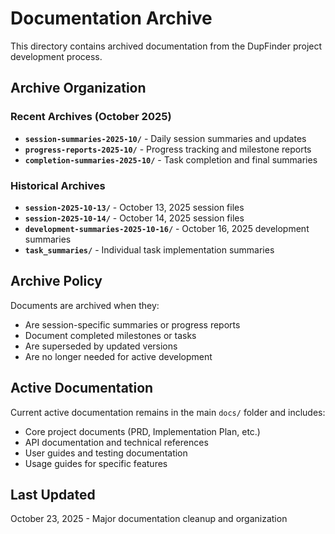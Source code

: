 # Documentation Archive

This directory contains archived documentation from the DupFinder project development process.

## Archive Organization

### Recent Archives (October 2025)
- **`session-summaries-2025-10/`** - Daily session summaries and updates
- **`progress-reports-2025-10/`** - Progress tracking and milestone reports  
- **`completion-summaries-2025-10/`** - Task completion and final summaries

### Historical Archives
- **`session-2025-10-13/`** - October 13, 2025 session files
- **`session-2025-10-14/`** - October 14, 2025 session files
- **`development-summaries-2025-10-16/`** - October 16, 2025 development summaries
- **`task_summaries/`** - Individual task implementation summaries

## Archive Policy

Documents are archived when they:
- Are session-specific summaries or progress reports
- Document completed milestones or tasks
- Are superseded by updated versions
- Are no longer needed for active development

## Active Documentation

Current active documentation remains in the main `docs/` folder and includes:
- Core project documents (PRD, Implementation Plan, etc.)
- API documentation and technical references
- User guides and testing documentation
- Usage guides for specific features

## Last Updated

October 23, 2025 - Major documentation cleanup and organization